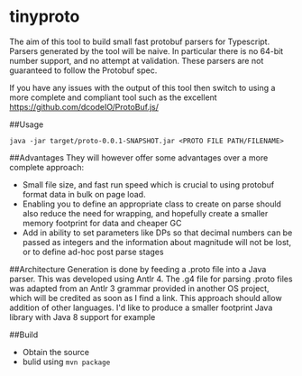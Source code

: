 # tinyproto
The aim of this tool to build small fast protobuf parsers for Typescript. Parsers generated by the tool will be naive. In particular there is no 64-bit number support, and no attempt at validation. These parsers are not guaranteed to follow the Protobuf spec. 

If you have any issues with the output of this tool then switch to using a more complete and compliant tool such as the excellent 
https://github.com/dcodeIO/ProtoBuf.js/

##Usage
```
java -jar target/proto-0.0.1-SNAPSHOT.jar <PROTO FILE PATH/FILENAME>
```

##Advantages
They will however offer some advantages over a more complete approach:
* Small file size, and fast run speed which is crucial to using protobuf format data in bulk on page load. 
* Enabling you to define an appropriate class to create on parse should also reduce the need for wrapping, and hopefully create a smaller memory footprint for data and cheaper GC
* Add in ability to set parameters like DPs so that decimal numbers can be passed as integers and the information about magnitude will not be lost, or to define ad-hoc post parse stages

##Architecture
Generation is done by feeding a .proto file into a Java parser. This was developed using Antlr 4. The .g4 file for parsing .proto files was adapted from an Antlr 3 grammar provided in another OS project, which will be credited as soon as I find a link. This approach should allow addition of other languages. I'd like to produce a smaller footprint Java library with Java 8 
support for example

##Build
* Obtain the source
* bulid using ```mvn package```	
